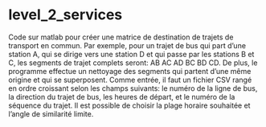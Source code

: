 # level_2_services
Code sur matlab pour créer une matrice de destination de trajets de transport en commun. Par exemple, pour un trajet de bus qui part d’une station A, qui se dirige vers une station D et qui passe par les stations B et C, les segments de trajet complets seront: AB AC AD BC BD CD. De plus, le programme effectue un nettoyage des segments qui partent d’une même origine et qui se superposent.
Comme entrée, il faut un fichier CSV rangé en ordre croissant selon les champs suivants: le numéro de la ligne de bus, la direction du trajet de bus, les heures de départ,  et le numéro de la séquence du trajet.
Il est possible de choisir la plage horaire souhaitée et l’angle de similarité limite.
